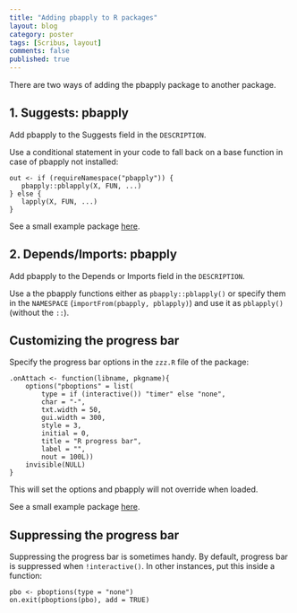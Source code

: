 ```yaml
---
title: "Adding pbapply to R packages"
layout: blog
category: poster
tags: [Scribus, layout]
comments: false
published: true
---
```


There are two ways of adding the pbapply package to another package.

## 1. Suggests: pbapply

Add pbapply to the Suggests field in the `DESCRIPTION`.

Use a conditional statement in your code to fall back on a base function in case of pbapply not installed:

```
out <- if (requireNamespace("pbapply")) {
   pbapply::pblapply(X, FUN, ...)
} else {
   lapply(X, FUN, ...)
}
```

See a small example package [here](https://github.com/psolymos/pbapplySuggests).

## 2. Depends/Imports: pbapply

Add pbapply to the Depends or Imports field in the `DESCRIPTION`.

Use a the pbapply functions either as `pbapply::pblapply()` or specify them in the `NAMESPACE` (`importFrom(pbapply, pblapply)`) and
use it as `pblapply()` (without the `::`).

## Customizing the progress bar

Specify the progress bar options in the `zzz.R` file of the package:

```
.onAttach <- function(libname, pkgname){
    options("pboptions" = list(
        type = if (interactive()) "timer" else "none",
        char = "-",
        txt.width = 50,
        gui.width = 300,
        style = 3,
        initial = 0,
        title = "R progress bar",
        label = "",
        nout = 100L))
    invisible(NULL)
}
```

This will set the options and pbapply will not override when loaded.

See a small example package [here](https://github.com/psolymos/pbapplyDepends).

## Suppressing the progress bar

Suppressing the progress bar is sometimes handy. By default, progress bar is suppressed when `!interactive()`.
In other instances, put this inside a function:

```
pbo <- pboptions(type = "none")
on.exit(pboptions(pbo), add = TRUE)
```
